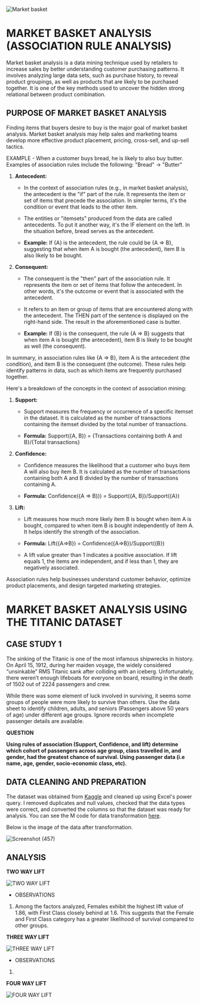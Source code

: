 ![Market basket](https://github.com/dannieRope/Market_Basket_Analysis_With_Excel/assets/132214828/2f1e5ff0-93bd-4dfe-a459-b37ba4c349c5)


# MARKET BASKET ANALYSIS (ASSOCIATION RULE ANALYSIS)

Market basket analysis is a data mining technique used by retailers to increase sales by better understanding customer purchasing patterns. It involves analyzing large data sets, such as purchase history, to reveal product groupings, as well as products that are likely to be purchased together.
It is one of the key methods used to uncover the hidden strong relational between product combination.

## PURPOSE OF MARKET BASKET ANALYSIS

Finding items that buyers desire to buy is the major goal of market basket analysis. Market basket analysis may help sales and marketing teams develop more effective product placement, pricing, cross-sell, and up-sell tactics.

EXAMPLE - When a customer buys bread, he is likely to also buy butter. Examples of association rules include the following: "Bread" -> "Butter"

1. **Antecedent:**
   - In the context of association rules (e.g., in market basket analysis), the antecedent is the "if" part of the rule. It represents the item or set of items that precede the association. In simpler terms, it's the condition or event that leads to the other item.
   - The entities or "itemsets" produced from the data are called antecedents. To put it another way, it's the IF element on the left. In the situation before, bread serves as the antecedent.

   - **Example:**
     If {A} is the antecedent, the rule could be {A => B}, suggesting that when item A is bought (the antecedent), item B is also likely to be bought.

2. **Consequent:**
   - The consequent is the "then" part of the association rule. It represents the item or set of items that follow the antecedent. In other words, it's the outcome or event that is associated with the antecedent.
   -  It refers to an item or group of items that are encountered along with the antecedent. The THEN part of the sentence is displayed on the right-hand side. The result in the aforementioned case is butter.

   - **Example:**
     If {B} is the consequent, the rule {A => B} suggests that when item A is bought (the antecedent), item B is likely to be bought as well (the consequent).

In summary, in association rules like {A => B}, item A is the antecedent (the condition), and item B is the consequent (the outcome). These rules help identify patterns in data, such as which items are frequently purchased together.


Here's a breakdown of the concepts in the context of association mining:

1. **Support:**
   - Support measures the frequency or occurrence of a specific itemset in the dataset. It is calculated as the number of transactions containing the itemset divided by the total number of transactions.

   - **Formula:**
     Support({A, B}) = {Transactions containing both A and B}/{Total transactions}

2. **Confidence:**
   - Confidence measures the likelihood that a customer who buys item A will also buy item B. It is calculated as the number of transactions containing both A and B divided by the number of transactions containing A.

   - **Formula:**
     Confidence({A => B})) = Support({A, B})/Support({A\})

3. **Lift:**
   - Lift measures how much more likely item B is bought when item A is bought, compared to when item B is bought independently of item A. It helps identify the strength of the association.

   - **Formula:**
    Lift({A=>B}) = Confidence({A=>B})/Support({B})

   - A lift value greater than 1 indicates a positive association. If lift equals 1, the items are independent, and if less than 1, they are negatively associated.

Association rules help businesses understand customer behavior, optimize product placements, and design targeted marketing strategies. 

# MARKET BASKET ANALYSIS USING THE TITANIC DATASET 

## CASE STUDY 1
The sinking of the Titanic is one of the most infamous shipwrecks in history.
On April 15, 1912, during her maiden voyage, the widely considered “unsinkable” RMS Titanic sank after colliding with an iceberg. Unfortunately, there weren’t enough lifeboats for everyone on board, resulting in the death of 1502 out of 2224 passengers and crew.

While there was some element of luck involved in surviving, it seems some groups of people were more likely to survive than others.
Use the data sheet to identify children, adults, and seniors (Passengers above 50 years of age) under different age groups. Ignore records when incomplete passenger details are available. 

**QUESTION**

**Using rules of association (Support, Confidence, and lift) determine which cohort of passengers across age group, class travelled in, and gender, had the greatest chance of survival. Using passenger data (i.e name, age, gender, socio-economic class, etc).**


## DATA CLEANING AND PREPARATION

The dataset was obtained from [Kaggle](https://www.kaggle.com/datasets/yasserh/titanic-dataset) and cleaned up using Excel's power query. 
I removed duplicates and null values, checked that the data types were correct, and converted the columns so that the dataset was ready for analysis. You can see the M code for data transformation [here](https://github.com/dannieRope/Market_Basket_Analysis_With_Excel/blob/main/datacleaning.pq).

Below is the image of the data after transformation. 

![Screenshot (457)](https://github.com/dannieRope/Market_Basket_Analysis_With_Excel/assets/132214828/3d986dc8-c864-48a3-842d-576b8982dc37)

## ANALYSIS


**TWO WAY LIFT**

![TWO WAY LIFT](https://github.com/dannieRope/Market_Basket_Analysis_With_Excel/assets/132214828/f6800881-4613-4396-af94-cb75bd1ec4da)

- OBSERVATIONS
1. Among the factors analyzed, Females exhibit the highest lift value of 1.86, with First Class closely behind at 1.6. This suggests that the Female and First Class category has a greater likelihood of survival compared to other groups.

**THREE WAY LIFT**

![THREE WAY LIFT](https://github.com/dannieRope/Market_Basket_Analysis_With_Excel/assets/132214828/a4b07a53-cee9-4d09-83e8-a17fcfd99355)

- OBSERVATIONS
1. 

**FOUR WAY LIFT**


![FOUR WAY LIFT](https://github.com/dannieRope/Market_Basket_Analysis_With_Excel/assets/132214828/da71a24a-497a-4288-8f94-592969c3a188)


